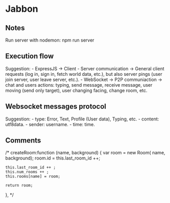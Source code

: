 # Jabbon
 
## Notes

Run server with nodemon: npm run server

## Execution flow

Suggestion: 
    - ExpressJS -> Client - Server communication -> General client requests (log in, sign in, fetch world data, etc.), but also server pings (user join server, user leave server, etc.).
    - WebSocket -> P2P communiaction -> chat and users actions: typing, send message, receive message, user moving (send only target), user changing facing, change room, etc.

## Websocket messages protocol

Suggestion:
    - type: Error, Text, Profile (User data), Typing, etc.
    - content: utf8data.
    - sender: username.
    - time: time.

## Comments

/* 
createRoom:function (name, background)
{
    var room = new Room( name, background);
    room.id = this.last_room_id ++;

    this.last_room_id ++ ;
    this.num_rooms ++ ;
    this.rooms[name] = room;

    return room;
},
*/